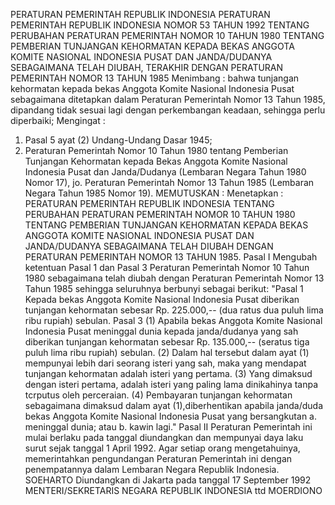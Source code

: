  PERATURAN PEMERINTAH REPUBLIK INDONESIA PERATURAN PEMERINTAH REPUBLIK INDONESIA NOMOR 53 TAHUN 1992 TENTANG PERUBAHAN PERATURAN PEMERINTAH NOMOR 10 TAHUN 1980 TENTANG PEMBERIAN TUNJANGAN KEHORMATAN KEPADA BEKAS ANGGOTA KOMITE NASIONAL INDONESIA PUSAT DAN JANDA/DUDANYA SEBAGAIMANA TELAH DIUBAH, TERAKHIR DENGAN PERATURAN PEMERINTAH NOMOR 13 TAHUN 1985
Menimbang :
 bahwa tunjangan kehormatan kepada bekas Anggota Komite Nasional Indonesia Pusat sebagaimana ditetapkan dalam Peraturan Pemerintah Nomor 13 Tahun 1985, dipandang tidak sesuai lagi dengan perkembangan keadaan, sehingga perlu diperbaiki;
Mengingat :

1. Pasal 5 ayat (2) Undang-Undang Dasar 1945;
2. Peraturan Pemerintah Nomor 10 Tahun 1980 tentang Pemberian Tunjangan Kehormatan kepada Bekas Anggota Komite Nasional Indonesia Pusat dan Janda/Dudanya (Lembaran Negara Tahun 1980 Nomor 17), jo. Peraturan Pemerintah Nomor 13 Tahun 1985 (Lembaran Negara Tahun 1985 Nomor 19).
MEMUTUSKAN :
 Menetapkan : PERATURAN PEMERINTAH REPUBLIK INDONESIA TENTANG PERUBAHAN PERATURAN PEMERINTAH NOMOR 10 TAHUN 1980 TENTANG PEMBERIAN TUNJANGAN KEHORMATAN KEPADA BEKAS ANGGOTA KOMITE NASIONAL INDONESIA PUSAT DAN JANDA/DUDANYA SEBAGAIMANA TELAH DIUBAH DENGAN PERATURAN PEMERINTAH NOMOR 13 TAHUN 1985.
Pasal I
Mengubah ketentuan Pasal 1 dan Pasal 3 Peraturan Pemerintah Nomor 10 Tahun 1980 sebagaimana telah diubah dengan Peraturan Pemerintah Nomor 13 Tahun 1985 sehingga seluruhnya berbunyi sebagai berikut: "Pasal 1 Kepada bekas Anggota Komite Nasional Indonesia Pusat diberikan tunjangan kehormatan sebesar Rp. 225.000,-- (dua ratus dua puluh lima ribu rupiah) sebulan. Pasal 3 (1) Apabila bekas Anggota Komite Nasional Indonesia Pusat meninggal dunia kepada janda/dudanya yang sah diberikan tunjangan kehormatan sebesar Rp. 135.000,-- (seratus tiga puluh lima ribu rupiah) sebulan.
(2) Dalam hal tersebut dalam ayat (1) mempunyai lebih dari seorang isteri yang sah, maka yang mendapat tunjangan kehormatan adalah isteri yang pertama.
(3) Yang dimaksud dengan isteri pertama, adalah isteri yang paling lama dinikahinya tanpa tcrputus oleh perceraian.
(4) Pembayaran tunjangan kehormatan sebagaimana dimaksud dalam ayat (1),diberhentikan apabila janda/duda bekas Anggota Komite Nasional Indonesia Pusat yang bersangkutan a. meninggal dunia; atau
b. kawin lagi."
Pasal II
Peraturan Pemerintah ini mulai berlaku pada tanggal diundangkan dan mempunyai daya laku surut sejak tanggal 1 April 1992.
Agar setiap orang mengetahuinya, memerintahkan pengundangan Peraturan Pemerintah ini dengan penempatannya dalam Lembaran Negara Republik Indonesia. SOEHARTO Diundangkan di Jakarta pada tanggal 17 September 1992 MENTERI/SEKRETARIS NEGARA REPUBLIK INDONESIA ttd MOERDIONO